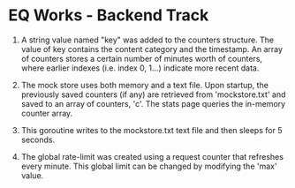 # EQ Works - Backend Track

1. A string value named "key" was added to the counters structure. The value of key contains the content category and the timestamp. An array of counters stores a certain number of minutes worth of counters, where earlier indexes (i.e. index 0, 1...) indicate more recent data.

2. The mock store uses both memory and a text file. Upon startup, the previously saved counters (if any) are retrieved from 'mockstore.txt' and saved to an array of counters, 'c'. The stats page queries the in-memory counter array.

3. This goroutine writes to the mockstore.txt text file and then sleeps for 5 seconds.

4. The global rate-limit was created using a request counter that refreshes every minute. This global limit can be changed by modifying the 'max' value.